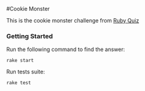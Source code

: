 #Cookie Monster

This is the cookie monster challenge from [Ruby Quiz](http://rubyquiz.strd6.com/quizzes/178-cookie-monster)

### Getting Started

Run the following command to find the answer:

`rake start`

Run tests suite:

`rake test`
